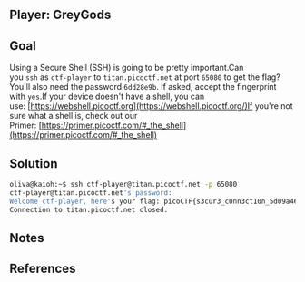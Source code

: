 ## Player: GreyGods
## Goal

Using a Secure Shell (SSH) is going to be pretty important.Can you `ssh` as `ctf-player` to `titan.picoctf.net` at port `65080` to get the flag?You'll also need the password `6dd28e9b`. If asked, accept the fingerprint with `yes`.If your device doesn't have a shell, you can use: [https://webshell.picoctf.org](https://webshell.picoctf.org/)If you're not sure what a shell is, check out our Primer: [https://primer.picoctf.com/#_the_shell](https://primer.picoctf.com/#_the_shell)

## Solution

```bash
oliva@kaioh:~$ ssh ctf-player@titan.picoctf.net -p 65080
ctf-player@titan.picoctf.net's password:
Welcome ctf-player, here's your flag: picoCTF{s3cur3_c0nn3ct10n_5d09a462}
Connection to titan.picoctf.net closed.
````

## Notes

## References
